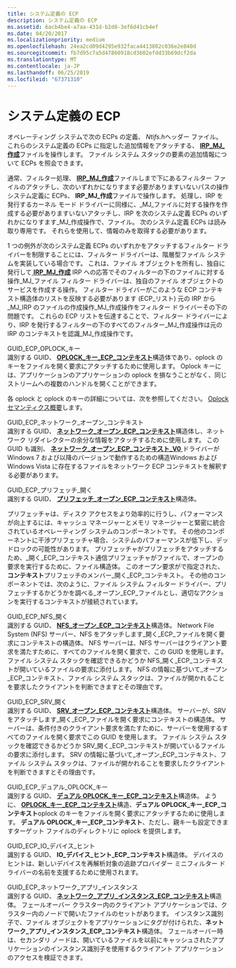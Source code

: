 ```yaml
---
title: システム定義の ECP
description: システム定義の ECP
ms.assetid: 6acb4be4-a7aa-431d-b2d8-3ef6d41cb4ef
ms.date: 04/20/2017
ms.localizationpriority: medium
ms.openlocfilehash: 24ea2cd09d4295e932faca4413802c036e2e840d
ms.sourcegitcommit: fb7d95c7a5d47860918cd3602efdd33b69dcf2da
ms.translationtype: MT
ms.contentlocale: ja-JP
ms.lasthandoff: 06/25/2019
ms.locfileid: "67371310"
---
```

# <a name="system-defined-ecps"></a>システム定義の ECP


オペレーティング システムで次の ECPs の定義、 *Ntifs.h*ヘッダー ファイル。 これらのシステム定義の ECPs に指定した追加情報をアタッチする、 [ **IRP\_MJ\_作成**](https://docs.microsoft.com/windows-hardware/drivers/ifs/irp-mj-create)ファイルを操作します。 ファイル システム スタックの要素の追加情報について ECPs を照会できます。

通常、フィルター処理、 [ **IRP\_MJ\_作成**](https://docs.microsoft.com/windows-hardware/drivers/ifs/irp-mj-create)ファイルしまで下にあるフィルター ファイルのアタッチし、次のいずれかになりすます必要がありますいないパスの操作システム定義に ECPs、 **IRP\_MJ\_作成**ファイルで操作します。 処理し、IRP を発行するカーネル モード ドライバーに同様に、\_MJ\_ファイルに対する操作を作成する必要がありますいないアタッチし、IRP を次のシステム定義 ECPs のいずれかになりすます\_MJ\_作成操作で、ファイル。 次のシステム定義 ECPs は読み取り専用です。 それらを使用して、情報のみを取得する必要があります。

1 つの例外が次のシステム定義 ECPs のいずれかをアタッチするフィルター ドライバーを制限することには、フィルター ドライバーは、階層型ファイル システムを実装している場合です。 これは、ファイル オブジェクトを所有し、独自に発行して[ **IRP\_MJ\_作成**](https://docs.microsoft.com/windows-hardware/drivers/ifs/irp-mj-create) IRP への応答でそのフィルターの下のファイルに対する操作\_MJ\_ファイル フィルター ドライバーは、独自のファイル オブジェクトのサービスを作成する操作。 フィルター ドライバーがこのような ECP コンテキスト構造体のリストを反映する必要があります (ECP\_リスト) 元の IRP から\_MJ\_IRP のファイルの作成操作\_MJ\_作成操作をフィルター ドライバーその下の問題です。 これらの ECP リストを伝達することで、フィルター ドライバーにより、IRP を発行するフィルターの下のすべてのフィルター\_MJ\_作成操作は元の IRP のコンテキストを認識\_MJ\_作成操作です。

<span id="GUID_ECP_OPLOCK_KEY"></span><span id="guid_ecp_oplock_key"></span>GUID\_ECP\_OPLOCK\_キー  
識別する GUID、 [ **OPLOCK\_キー\_ECP\_コンテキスト**](https://docs.microsoft.com/windows-hardware/drivers/ifs/oplock-key-ecp-context)構造体であり、oplock のキーをファイルを開く要求にアタッチするために使用します。 Oplock キーには、アプリケーションのアプリケーションの oplock を損なうことがなく、同じストリームへの複数のハンドルを開くことができます。

各 oplock と oplock のキーの詳細については、次を参照してください。 [Oplock セマンティクス概要](overview.md)します。

<span id="GUID_ECP_NETWORK_OPEN_CONTEXT"></span><span id="guid_ecp_network_open_context"></span>GUID\_ECP\_ネットワーク\_オープン\_コンテキスト  
識別する GUID、 [**ネットワーク\_オープン\_ECP\_コンテキスト**](https://msdn.microsoft.com/library/windows/hardware/ff550896)構造体し、ネットワーク リダイレクターの余分な情報をアタッチするために使用します。 この GUID も識別、 [**ネットワーク\_オープン\_ECP\_コンテキスト\_V0** ](https://msdn.microsoft.com/library/windows/hardware/ff550899)ドライバーが Windows 7 および以降のバージョンで動作するための構造Windows および Windows Vista に存在するファイルをネットワーク ECP コンテキストを解釈する必要があります。

<span id="GUID_ECP_PREFETCH_OPEN"></span><span id="guid_ecp_prefetch_open"></span>GUID\_ECP\_プリフェッチ\_開く  
識別する GUID、 [**プリフェッチ\_オープン\_ECP\_コンテキスト**](https://msdn.microsoft.com/library/windows/hardware/ff551843)構造体。

プリフェッチャは、ディスク アクセスをより効率的に行うし、パフォーマンスが向上するには、キャッシュ マネージャーとメモリ マネージャーと緊密に統合されているオペレーティング システムのコンポーネントです。 その他のコンポーネントに干渉プリフェッチャ場合、システムのパフォーマンスが低下し、デッドロックの可能性があります。 プリフェッチャがプリフェッチをアタッチするため、\_開く\_ECP\_コンテキスト通信プリフェッチャがファイルで、オープンの要求を実行するために、ファイル構造体。 このオープン要求がで指定された、**コンテキスト**プリフェッチのメンバー\_開く\_ECP\_コンテキスト。 その他のコンポーネントでは、次のように、ファイル システム フィルター ドライバー、プリフェッチするかどうかを調べる\_オープン\_ECP\_ファイルとし、適切なアクションを実行するコンテキストが接続されています。

<span id="GUID_ECP_NFS_OPEN"></span><span id="guid_ecp_nfs_open"></span>GUID\_ECP\_NFS\_開く  
識別する GUID、 [ **NFS\_オープン\_ECP\_コンテキスト**](https://msdn.microsoft.com/library/windows/hardware/ff550942)構造体。 Network File System (NFS) サーバー、NFS をアタッチします\_開く\_ECP\_ファイルを開く要求にコンテキストの構造体。 NFS サーバーは、NFS サーバーはクライアント要求を満たすために、すべてのファイルを開く要求で、この GUID を使用します。 ファイル システム スタックを確認できるかどうか NFS\_開く\_ECP\_コンテキストが開いているファイルの要求に添付します。 NFS の情報に基づいて\_オープン\_ECP\_コンテキスト、ファイル システム スタックは、ファイルが開かれることを要求したクライアントを判断できますとその理由です。

<span id="GUID_ECP_SRV_OPEN"></span><span id="guid_ecp_srv_open"></span>GUID\_ECP\_SRV\_開く  
識別する GUID、 [ **SRV\_オープン\_ECP\_コンテキスト**](https://msdn.microsoft.com/library/windows/hardware/ff556749)構造体。 サーバーが、SRV をアタッチします\_開く\_ECP\_ファイルを開く要求にコンテキストの構造体。 サーバーは、条件付きのクライアント要求を満たすために、サーバーを使用するすべてのファイルを開く要求でこの GUID を使用します。 ファイル システム スタックを確認できるかどうか SRV\_開く\_ECP\_コンテキストが開いているファイルの要求に添付します。 SRV の情報に基づいて\_オープン\_ECP\_コンテキスト、ファイル システム スタックは、ファイルが開かれることを要求したクライアントを判断できますとその理由です。

<span id="GUID_ECP_DUAL_OPLOCK_KEY"></span><span id="guid_ecp_dual_oplock_key"></span>GUID\_ECP\_デュアル\_OPLOCK\_キー  
識別する GUID、 [**デュアル OPLOCK\_キー\_ECP\_コンテキスト**](https://docs.microsoft.com/windows-hardware/drivers/ifs/dual-oplock-key-ecp-context)構造体。 ように、 [ **OPLOCK\_キー\_ECP\_コンテキスト**](https://docs.microsoft.com/windows-hardware/drivers/ifs/oplock-key-ecp-context)構造、**デュアル OPLOCK\_キー\_ECP\_コンテキスト**oplock のキーをファイルを開く要求にアタッチするために使用します。 **デュアル OPLOCK\_キー\_ECP\_コンテキスト**、ただし、親キーも設定できますターゲット ファイルのディレクトリに oplock を提供します。

<span id="GUID_ECP_IO_DEVICE_HINT"></span><span id="guid_ecp_io_device_hint"></span>GUID\_ECP\_IO\_デバイス\_ヒント  
識別する GUID、 **IO\_デバイス\_ヒント\_ECP\_コンテキスト**構造体。 デバイスのヒントは、新しいデバイスを再解析対象の追跡プロバイダー ミニフィルター ドライバーの名前を支援するために使用されます。

<span id="GUID_ECP_NETWORK_APP_INSTANCE"></span><span id="guid_ecp_network_app_instance"></span>GUID\_ECP\_ネットワーク\_アプリ\_インスタンス  
識別する GUID、 [**ネットワーク\_アプリ\_インスタンス\_ECP\_コンテキスト**](https://msdn.microsoft.com/library/windows/hardware/hh439443)構造体。 フェールオーバー クラスター内のクライアント アプリケーションでは、クラスター内のノードで開いたファイルのセットがあります。 インスタンス識別子で、ファイル オブジェクトをアプリケーションにタグが付けられた、**ネットワーク\_アプリ\_インスタンス\_ECP\_コンテキスト**構造体。 フェールオーバー時は、セカンダリ ノードは、開いているファイルを以前にキャッシュされたアプリケーションのインスタンス識別子を使用するクライアント アプリケーションのアクセスを検証できます。

 

 




